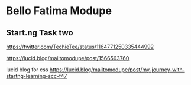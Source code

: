 # Bello Fatima Modupe

## Start.ng Task two

https://twitter.com/TechieTee/status/1164771250335444992

https://lucid.blog/mailtomodupe/post/1566563760

lucid blog for css
https://lucid.blog/mailtomodupe/post/my-journey-with-startng-learning-scc-f47

